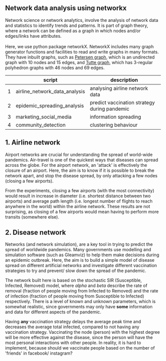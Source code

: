 ## Network data analysis using networkx
Network science or network analytics, involve the analysis of network data and statistics to identify trends and patterns. It is part of graph theory, where a network can be defined as a graph in which nodes and/or edges/links have attributes. 
<br>
<br> Here, we use python package networkX. NetworkX includes many graph generator functions and facilities to read and write graphs in many formats. They have inbuilt graphs, such as [Petersen graph](https://github.com/doscsy12/network_sci_analysis/blob/main/petersen_graph.png), which is an undirected graph with 10 nodes and 15 edges, and [Tutte graph](https://github.com/doscsy12/network_sci_analysis/blob/main/tutte_graph.png), which has 3-regular polyhedron graphs with 46 nodes and 69 edges. 


|   | script                        | description                    |
|---|-------------------------------|--------------------------------|
| 1 | airline_network_data_analysis | analysing airline network data |
| 2 | epidemic_spreading_analysis | predict vaccination strategy during pandemic | 
| 3 | marketing_social_media        | information spreading          |
| 4 | community_detection           | clustering behaviour           |

## 1. Airline network
Airport networks are crucial for understanding the spread of world-wide pandemics. Air-travel is one of the quickest ways that diseases can spread across the globe. For the airport network, an 'attack' is effectively the closure of an airport. Here, the aim is to know if it is possible to break the network apart, and stop the disease spread, by only attacking a few nodes (closing a few airports).

From the experiments, closing a few airports (with the most connectivity) would result in increase in diameter (i.e. shortest distance between two airports) and average path length (i.e. longest number of flights to reach anywhere in the world) within the airline network. These results are not surprising, as closing of a few airports would mean having to perform more transits (somewhere else). 

## 2. Disease network
Networks (and network simulation), are a key tool in trying to predict the spread of worldwide pandemics. Many governments use modelling and simulation software (such as Gleamviz) to help them make decisions during an epidemic outbreak. Here, the aim is to build a simple model of disease spread on different artificial networks and investigate different vaccination strategies to try and prevent/ slow down the spread of the pandemic.

The network built here is based on the stochastic SIR (Susceptible, Infected, Removed) model, where *alpha* and *beta* describe the rate of removal (fraction of people moving from Infected to Removed) and the rate of infection (fraction of people moving from Susceptible to Infected) respectively. There is a level of known and unknown parameters, which is somewhat realistic, since governments may only have **some** information and data for different aspects of the pandemic. 

Having **any** vaccination strategy delays the average peak time and decreases the average total infected, compared to not having any vaccination strategy. Vaccinating the node (person) with the highest degree will be more effective against the disease, since the person will have the most personal interactions with other people. In reality, it is hard to implement, because should we vaccinate people based on the number of 'friends' in facebook/ instagram? 
